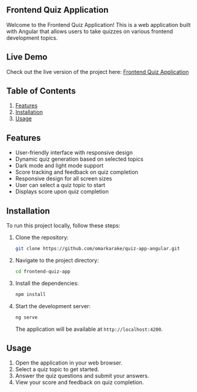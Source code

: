 ## Frontend Quiz Application

Welcome to the Frontend Quiz Application! This is a web application built with Angular that allows users to take quizzes on various frontend development topics.

## Live Demo

Check out the live version of the project here: [Frontend Quiz Application](https://quiz-app-angularmasterclass.netlify.app/)

## Table of Contents

1. [Features](#features)
2. [Installation](#installation)
3. [Usage](#usage)

## Features

- User-friendly interface with responsive design
- Dynamic quiz generation based on selected topics
- Dark mode and light mode support
- Score tracking and feedback on quiz completion
- Responsive design for all screen sizes
- User can select a quiz topic to start
- Displays score upon quiz completion

## Installation

To run this project locally, follow these steps:

1. Clone the repository:

   ```bash
   git clone https://github.com/omarkarake/quiz-app-angular.git
   ```

2. Navigate to the project directory:

   ```bash
   cd frontend-quiz-app
   ```

3. Install the dependencies:

   ```bash
   npm install
   ```

4. Start the development server:

   ```bash
   ng serve
   ```

   The application will be available at `http://localhost:4200`.

## Usage

1. Open the application in your web browser.
2. Select a quiz topic to get started.
3. Answer the quiz questions and submit your answers.
4. View your score and feedback on quiz completion.
